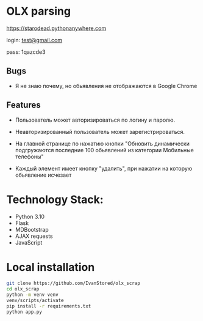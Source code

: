# OLX parsing

https://starodead.pythonanywhere.com

login: test@gmail.com

pass: 1qazcde3
## Bugs
- Я не знаю почему, но обьявления не отображаются в Google Chrome
## Features

- Пользователь может авторизироваться по логину и паролю.
- Неавторизированный пользователь может зарегистрироваться.

- На главной странице по нажатию кнопки "Обновить динамически подгружаются последние 100 обьявлений из категории Мобильные телефоны"

- Каждый элемент имеет кнопку "удалить", при нажатии на которую обьявление исчезает


# Technology Stack:

- Python 3.10
- Flask
- MDBootstrap
- AJAX requests
- JavaScript

# Local installation

```sh
git clone https://github.com/IvanStored/olx_scrap
cd olx_scrap
python -m venv venv
venv/scripts/activate
pip install -r requirements.txt
python app.py
```
